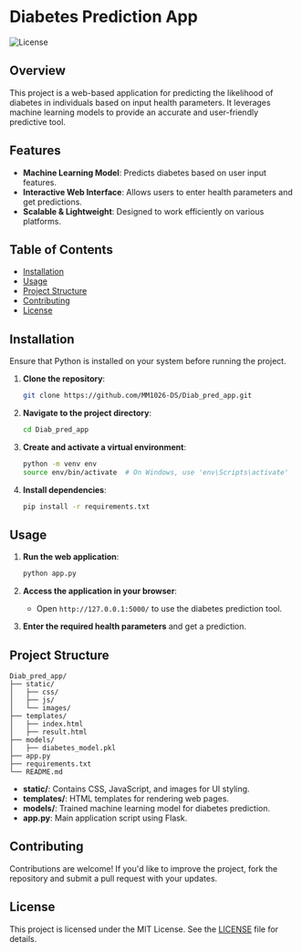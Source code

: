 # Diabetes Prediction App

![License](https://img.shields.io/badge/license-MIT-blue.svg)

## Overview

This project is a web-based application for predicting the likelihood of diabetes in individuals based on input health parameters. It leverages machine learning models to provide an accurate and user-friendly predictive tool.

## Features

- **Machine Learning Model**: Predicts diabetes based on user input features.
- **Interactive Web Interface**: Allows users to enter health parameters and get predictions.
- **Scalable & Lightweight**: Designed to work efficiently on various platforms.

## Table of Contents

- [Installation](#installation)
- [Usage](#usage)
- [Project Structure](#project-structure)
- [Contributing](#contributing)
- [License](#license)

## Installation

Ensure that Python is installed on your system before running the project.

1. **Clone the repository**:

   ```bash
   git clone https://github.com/MM1026-DS/Diab_pred_app.git
   ```

2. **Navigate to the project directory**:

   ```bash
   cd Diab_pred_app
   ```

3. **Create and activate a virtual environment**:

   ```bash
   python -m venv env
   source env/bin/activate  # On Windows, use 'env\Scripts\activate'
   ```

4. **Install dependencies**:

   ```bash
   pip install -r requirements.txt
   ```

## Usage

1. **Run the web application**:

   ```bash
   python app.py
   ```

2. **Access the application in your browser**:

   - Open `http://127.0.0.1:5000/` to use the diabetes prediction tool.

3. **Enter the required health parameters** and get a prediction.

## Project Structure

```
Diab_pred_app/
├── static/
│   ├── css/
│   ├── js/
│   └── images/
├── templates/
│   ├── index.html
│   ├── result.html
├── models/
│   ├── diabetes_model.pkl
├── app.py
├── requirements.txt
└── README.md
```

- **static/**: Contains CSS, JavaScript, and images for UI styling.
- **templates/**: HTML templates for rendering web pages.
- **models/**: Trained machine learning model for diabetes prediction.
- **app.py**: Main application script using Flask.

## Contributing

Contributions are welcome! If you'd like to improve the project, fork the repository and submit a pull request with your updates.

## License

This project is licensed under the MIT License. See the [LICENSE](LICENSE) file for details.

